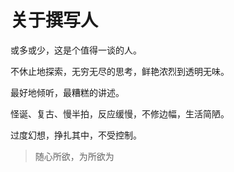 # 关于撰写人

或多或少，这是个值得一谈的人。

不休止地探索，无穷无尽的思考，鲜艳浓烈到透明无味。

最好地倾听，最糟糕的讲述。

怪诞、复古、慢半拍，反应缓慢，不修边幅，生活简陋。

过度幻想，挣扎其中，不受控制。

> 随心所欲，为所欲为